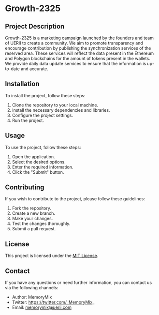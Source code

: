 # Growth-2325

## Project Description

Growth-2325 is a marketing campaign launched by the founders and team of UERII to create a community. We aim to promote transparency and encourage contribution by publishing the synchronization services of the reserved area. These services will reflect the data present in the Ethereum and Polygon blockchains for the amount of tokens present in the wallets. We provide daily data update services to ensure that the information is up-to-date and accurate.

## Installation

To install the project, follow these steps:

1. Clone the repository to your local machine.
2. Install the necessary dependencies and libraries.
3. Configure the project settings.
4. Run the project.

## Usage

To use the project, follow these steps:

1. Open the application.
2. Select the desired options.
3. Enter the required information.
4. Click the "Submit" button.

## Contributing

If you wish to contribute to the project, please follow these guidelines:

1. Fork the repository.
2. Create a new branch.
3. Make your changes.
4. Test the changes thoroughly.
5. Submit a pull request.

## License

This project is licensed under the [MIT License](LICENSE).

## Contact

If you have any questions or need further information, you can contact us via the following channels:

- Author: MemoryMix
- Twitter: https://twitter.com/_MemoryMix_
- Email: memorymix@uerii.com
